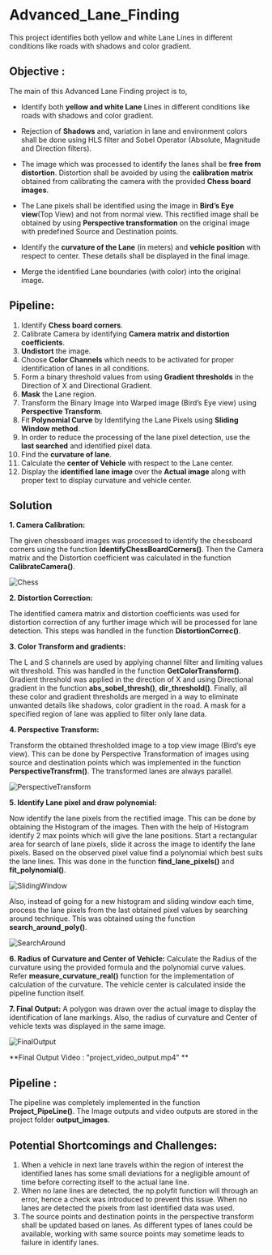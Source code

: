 # Advanced_Lane_Finding
This project identifies both yellow and white Lane Lines in different conditions like roads with shadows and color gradient.

## Objective :

The main of this Advanced Lane Finding project is to,

* Identify both **yellow and white Lane** Lines in different conditions like roads with shadows and color gradient.

* Rejection of **Shadows** and, variation in lane and environment colors shall be done using HLS filter and Sobel Operator (Absolute, Magnitude and Direction filters).

* The image which was processed to identify the lanes shall be **free from distortion**. Distortion shall be avoided by using the **calibration matrix** obtained from calibrating the camera with the provided **Chess board images**.

* The Lane pixels shall be identified using the image in **Bird’s Eye view**(Top View) and not from normal view. This rectified image shall be obtained by using **Perspective transformation** on the original image with predefined Source and Destination points.

* Identify the **curvature of the Lane** (in meters) and **vehicle position** with respect to center. These details shall be displayed in the final image.

* Merge the identified Lane boundaries (with color) into the original image.

## Pipeline:

1. Identify **Chess board corners**.
2. Calibrate Camera by identifying **Camera matrix and distortion coefficients**.
3. **Undistort** the image.
4. Choose **Color Channels** which needs to be activated for proper identification of lanes in all conditions.
5. Form a binary threshold values from using **Gradient thresholds** in the Direction of X and Directional Gradient.
6. **Mask** the Lane region.
7. Transform the Binary Image into Warped image (Bird’s Eye view) using **Perspective Transform**.
8. Fit **Polynomial Curve** by Identifying the Lane Pixels using **Sliding Window method**.
9. In order to reduce the processing of the lane pixel detection, use the **last searched** and identified pixel data.
10. Find the **curvature of lane**.
11. Calculate the **center of Vehicle** with respect to the Lane center.
12. Display the **identified lane image** over the **Actual image** along with proper text to display curvature and vehicle center.

## Solution


**1. Camera Calibration:**

The given chessboard images was processed to identify the chessboard corners using the function **IdentifyChessBoardCorners()**. Then the Camera matrix and the Distortion coefficient was calculated in the function **CalibrateCamera()**.

![Chess](output_images/chess.png)

**2. Distortion Correction:**

The identified camera matrix and distortion coefficients was used for distortion correction of any further image which will be processed for lane detection. This steps was handled in the function **DistortionCorrec()**.

**3. Color Transform and gradients:**

The L and S channels are used by applying channel filter and limiting values wit threshold. This was handled in the function **GetColorTransform()**. Gradient threshold was applied in the direction of X and using Directional gradient in the function **abs_sobel_thresh()**, **dir_threshold()**. Finally, all these color and gradient thresholds are merged in a way to eliminate unwanted details like shadows, color gradient in the road. A mask for a specified region of lane was applied to filter only lane data.

**4. Perspective Transform:**

Transform the obtained thresholded image to a top view image (Bird’s eye view). This can be done by Perspective Transformation of images using source and destination points which was implemented in the function **PerspectiveTransfrm()**. The transformed lanes are always parallel.

![PerspectiveTransform](output_images/pertrans.png)

**5. Identify Lane pixel and draw polynomial:**

Now identify the lane pixels from the rectified image. This can be done by obtaining the Histogram of the images. Then with the help of Histogram identify 2 max points which will give the lane positions. Start a rectangular area for search of lane pixels, slide it across the image to identify the lane pixels. Based on the observed pixel value find a polynomial which best suits the lane lines. This was done in the function **find_lane_pixels()** and **fit_polynomial()**.

![SlidingWindow](output_images/slide.png)

Also, instead of going for a new histogram and sliding window each time, process the lane pixels from the last obtained pixel values by searching around technique. This was obtained using the function **search_around_poly()**.

![SearchAround](output_images/searcharound.png)

**6. Radius of Curvature and Center of Vehicle:**
Calculate the Radius of the curvature using the provided formula and the polynomial curve values. Refer **measure_curvature_real()** function for the implementation of calculation of the curvature. The vehicle center is calculated inside the pipeline function itself.

**7. Final Output:**
A polygon was drawn over the actual image to display the identification of lane markings. Also, the radius of curvature and Center of vehicle texts was displayed in the same image.

![FinalOutput](output_images/final.png)

**Final Output Video : "project_video_output.mp4" **

## Pipeline :

The pipeline was completely implemented in the function **Project_PipeLine()**.
The Image outputs and video outputs are stored in the project folder **output_images**.

## Potential Shortcomings and Challenges:

1. When a vehicle in next lane travels within the region of interest the identified lanes has some small deviations for a negligible amount of time before correcting itself to the actual lane line.
2. When no lane lines are detected, the np.polyfit function will through an error, hence a check was introduced to prevent this issue. When no lanes are detected the pixels from last identified data was used.
3. The source points and destination points in the perspective transform shall be updated based on lanes. As different types of lanes could be available, working with same source points may sometime leads to failure in identify lanes.